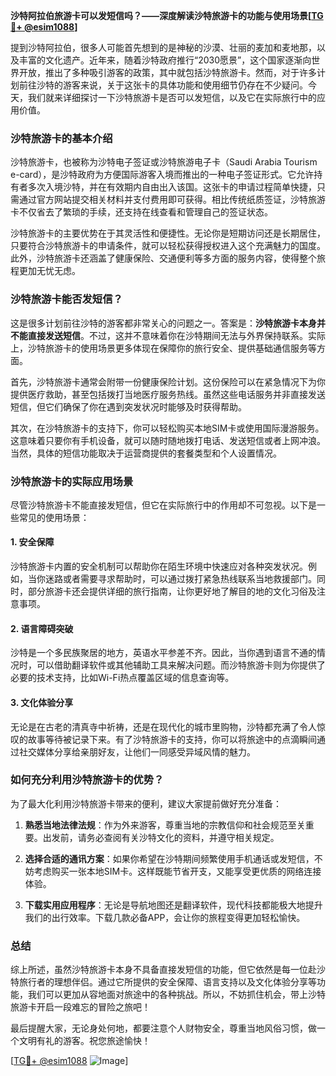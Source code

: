 **沙特阿拉伯旅游卡可以发短信吗？——深度解读沙特旅游卡的功能与使用场景[[TG💪+ @esim1088](https://t.me/s/esim1088)]**

提到沙特阿拉伯，很多人可能首先想到的是神秘的沙漠、壮丽的麦加和麦地那，以及丰富的文化遗产。近年来，随着沙特政府推行“2030愿景”，这个国家逐渐向世界开放，推出了多种吸引游客的政策，其中就包括沙特旅游卡。然而，对于许多计划前往沙特的游客来说，关于这张卡的具体功能和使用细节仍存在不少疑问。今天，我们就来详细探讨一下沙特旅游卡是否可以发短信，以及它在实际旅行中的应用价值。

### 沙特旅游卡的基本介绍

沙特旅游卡，也被称为沙特电子签证或沙特旅游电子卡（Saudi Arabia Tourism e-card），是沙特政府为方便国际游客入境而推出的一种电子签证形式。它允许持有者多次入境沙特，并在有效期内自由出入该国。这张卡的申请过程简单快捷，只需通过官方网站提交相关材料并支付费用即可获得。相比传统纸质签证，沙特旅游卡不仅省去了繁琐的手续，还支持在线查看和管理自己的签证状态。

沙特旅游卡的主要优势在于其灵活性和便捷性。无论你是短期访问还是长期居住，只要符合沙特旅游卡的申请条件，就可以轻松获得授权进入这个充满魅力的国度。此外，沙特旅游卡还涵盖了健康保险、交通便利等多方面的服务内容，使得整个旅程更加无忧无虑。

### 沙特旅游卡能否发短信？

这是很多计划前往沙特的游客都非常关心的问题之一。答案是：**沙特旅游卡本身并不能直接发送短信**。不过，这并不意味着你在沙特期间无法与外界保持联系。实际上，沙特旅游卡的使用场景更多体现在保障你的旅行安全、提供基础通信服务等方面。

首先，沙特旅游卡通常会附带一份健康保险计划。这份保险可以在紧急情况下为你提供医疗救助，甚至包括拨打当地医疗服务热线。虽然这些电话服务并非直接发送短信，但它们确保了你在遇到突发状况时能够及时获得帮助。

其次，在沙特旅游卡的支持下，你可以轻松购买本地SIM卡或使用国际漫游服务。这意味着只要你有手机设备，就可以随时随地拨打电话、发送短信或者上网冲浪。当然，具体的短信功能取决于运营商提供的套餐类型和个人设置情况。

### 沙特旅游卡的实际应用场景

尽管沙特旅游卡不能直接发短信，但它在实际旅行中的作用却不可忽视。以下是一些常见的使用场景：

#### 1. 安全保障
沙特旅游卡内置的安全机制可以帮助你在陌生环境中快速应对各种突发状况。例如，当你迷路或者需要寻求帮助时，可以通过拨打紧急热线联系当地救援部门。同时，部分旅游卡还会提供详细的旅行指南，让你更好地了解目的地的文化习俗及注意事项。

#### 2. 语言障碍突破
沙特是一个多民族聚居的地方，英语水平参差不齐。因此，当你遇到语言不通的情况时，可以借助翻译软件或其他辅助工具来解决问题。而沙特旅游卡则为你提供了必要的技术支持，比如Wi-Fi热点覆盖区域的信息查询等。

#### 3. 文化体验分享
无论是在古老的清真寺中祈祷，还是在现代化的城市里购物，沙特都充满了令人惊叹的故事等待被记录下来。有了沙特旅游卡的支持，你可以将旅途中的点滴瞬间通过社交媒体分享给亲朋好友，让他们一同感受异域风情的魅力。

### 如何充分利用沙特旅游卡的优势？

为了最大化利用沙特旅游卡带来的便利，建议大家提前做好充分准备：

1. **熟悉当地法律法规**：作为外来游客，尊重当地的宗教信仰和社会规范至关重要。出发前，请务必查阅有关沙特文化的资料，并遵守相关规定。
   
2. **选择合适的通讯方案**：如果你希望在沙特期间频繁使用手机通话或发短信，不妨考虑购买一张本地SIM卡。这样既能节省开支，又能享受更优质的网络连接体验。

3. **下载实用应用程序**：无论是导航地图还是翻译软件，现代科技都能极大地提升我们的出行效率。下载几款必备APP，会让你的旅程变得更加轻松愉快。

### 总结

综上所述，虽然沙特旅游卡本身不具备直接发短信的功能，但它依然是每一位赴沙特旅行者的理想伴侣。通过它所提供的安全保障、语言支持以及文化体验分享等功能，我们可以更加从容地面对旅途中的各种挑战。所以，不妨抓住机会，带上沙特旅游卡开启一段难忘的冒险之旅吧！

最后提醒大家，无论身处何地，都要注意个人财物安全，尊重当地风俗习惯，做一个文明有礼的游客。祝您旅途愉快！

[[TG💪+ @esim1088](https://t.me/s/esim1088) ![Image](https://i.postimg.cc/4NQfJmqS/Snipaste-2025-05-13-00-14-12.png)]